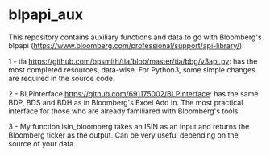 # blpapi_aux
This repository contains auxiliary functions and data to go with Bloomberg's blpapi (https://www.bloomberg.com/professional/support/api-library/):

1 - tia https://github.com/bpsmith/tia/blob/master/tia/bbg/v3api.py: has the most completed resources, data-wise. For Python3, some simple changes are required in the source code.

2 - BLPinterface https://github.com/691175002/BLPInterface: has the same BDP, BDS and BDH as in Bloomberg's Excel Add In. The most practical interface for those who are already familiared with Bloomberg's tools.

3 - My function isin_bloomberg takes an ISIN as an input and returns the Bloomberg ticker as the output. Can be very useful depending on the source of your data.
